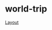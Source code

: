 # world-trip

[Layout](<https://www.figma.com/file/yhCQJlEevqMRaIJoYbwlZe/Desafio-1-M%C3%B3dulo-4-ReactJS-(Copy)?node-id=0%3A1>)
